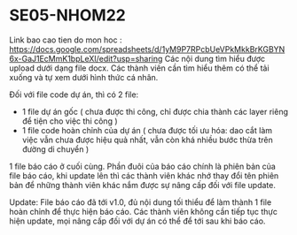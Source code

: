 # SE05-NHOM22
Link bao cao tien do mon hoc :
https://docs.google.com/spreadsheets/d/1yM9P7RPcbUeVPkMkkBrKGBYN6x-GaJ1EcMmK1bpLeXI/edit?usp=sharing
Các nội dung tìm hiểu được upload dưới dạng file docx. Các thành viên cần tìm hiểu thêm có thể tải xuống và tự xem dưới hình thức cá nhân.

Đối với file code dự án, thì có 2 file: 
- 1 file dự án gốc ( chưa được thi công, chỉ được chia thành các layer riêng để tiện cho việc thi công )
- 1 file code hoàn chỉnh của dự án ( chưa được tối ưu hóa: dao cắt làm việc vẫn chưa được hiệu quả nhất, vẫn còn khá nhiều bước thừa trên đường di chuyển )

1 file báo cáo ở cuối cùng. Phần đuôi của báo cáo chính là phiên bản của file báo cáo, khi update lên thì các thành viên khác nhớ thay đổi tên phiên bản để những thành viên khác nắm được sự nâng cấp đối với file update.

Update: File báo cáo đã tới v1.0, đủ nội dung tối thiểu để làm thành 1 file hoàn chỉnh để thực hiện báo cáo. Các thành viên không cần tiếp tục thực hiện update, mọi nâng cấp đối với dự án có thể để tới sau khi báo cáo.
